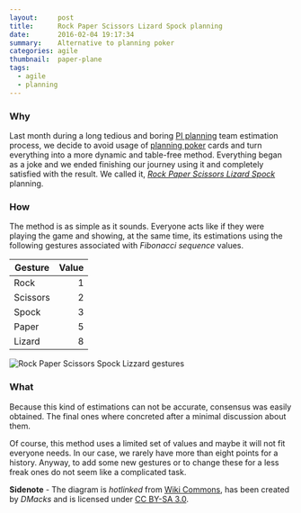 ```yaml
---
layout:     post
title:      Rock Paper Scissors Lizard Spock planning
date:       2016-02-04 19:17:34
summary:    Alternative to planning poker
categories: agile
thumbnail:  paper-plane
tags:
  - agile
  - planning
---
```


### Why

Last month during a long tedious and boring [PI planning][pi-planning] team
estimation process, we decide to avoid usage of [planning poker][planning-poker]
cards and turn everything into a more dynamic and table-free method.
Everything began as a joke and we ended finishing our journey using it and
completely satisfied with the result. We called it, [*Rock Paper Scissors Lizard
Spock*][big-bang-video] planning.

### How

The method is as simple as it sounds. Everyone acts like if they were playing
the game and showing, at the same time, its estimations using the following
gestures associated with *Fibonacci sequence* values.

Gesture | Value
--------|------:
Rock | 1
Scissors | 2
Spock | 3
Paper | 5
Lizard | 8

![Rock Paper Scissors Spock Lizzard gestures][gestures-diagram]

### What

Because this kind of estimations can not be accurate, consensus was easily
obtained. The final ones where concreted after a minimal discussion about them.

Of course, this method uses a limited set of values and maybe it will not fit
everyone needs. In our case, we rarely have more than eight points for a
history. Anyway, to add some new gestures or to change these for a less freak
ones do not seem like a complicated task.


**Sidenote** - The diagram is *hotlinked* from
[Wiki Commons][gestures-diagram-url], has been created by *DMacks* and is
licensed under [CC BY-SA 3.0][license-cc-by-sa-3.0].


[pi-planning]: http://www.scaledagileframework.com/pi-planning/
[planning-poker]: https://en.wikipedia.org/wiki/Planning_poker/
[big-bang-video]: https://www.youtube.com/watch?v=x5Q6-wMx-K8
[gestures-diagram]: https://upload.wikimedia.org/wikipedia/commons/thumb/a/ad/Pierre_ciseaux_feuille_l%C3%A9zard_spock_aligned.svg/480px-Pierre_ciseaux_feuille_l%C3%A9zard_spock_aligned.svg.png
[gestures-diagram-url]: https://commons.wikimedia.org/wiki/File%3APierre_ciseaux_feuille_l%C3%A9zard_spock_aligned.svg
[license-cc-by-sa-3.0]: http://creativecommons.org/licenses/by-sa/3.0
